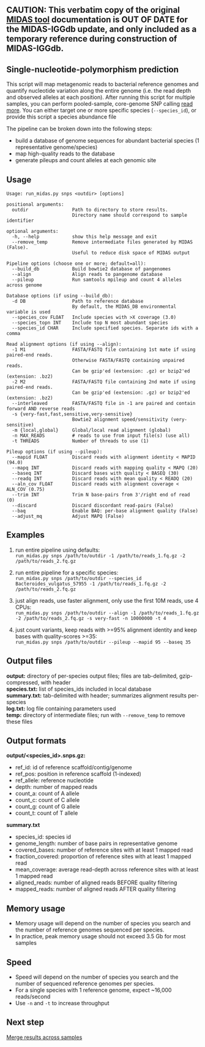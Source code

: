 ## CAUTION:  This verbatim copy of the original [MIDAS tool](https://github.com/snayfach/MIDAS) documentation is OUT OF DATE for the MIDAS-IGGdb update, and only included as a temporary reference during construction of MIDAS-IGGdb.


## Single-nucleotide-polymorphism prediction
This script will map metagenomic reads to bacterial reference genomes and quantify nucleotide variation along the entire genome (i.e. the read depth and observed alleles at each position). After running this script for multiple samples, you can perform pooled-sample, core-genome SNP calling [read more](merge_snvs.md). You can either target one or more specific species (`--species_id`), or provide this script a species abundance file  

The pipeline can be broken down into the following steps:  
  
  * build a database of genome sequences for abundant bacterial species (1 representative genome/species)  
  * map high-quality reads to the database  
  * generate pileups and count alleles at each genomic site  

## Usage
```
Usage: run_midas.py snps <outdir> [options]

positional arguments:
  outdir                Path to directory to store results.
                        Directory name should correspond to sample identifier

optional arguments:
  -h, --help            show this help message and exit
  --remove_temp         Remove intermediate files generated by MIDAS (False).
                        Useful to reduce disk space of MIDAS output

Pipeline options (choose one or more; default=all):
  --build_db            Build bowtie2 database of pangenomes
  --align               Align reads to pangenome database
  --pileup              Run samtools mpileup and count 4 alleles across genome

Database options (if using --build_db):
  -d DB                 Path to reference database
                        By default, the MIDAS_DB environmental variable is used
  --species_cov FLOAT   Include species with >X coverage (3.0)
  --species_topn INT    Include top N most abundant species
  --species_id CHAR     Include specified species. Separate ids with a comma

Read alignment options (if using --align):
  -1 M1                 FASTA/FASTQ file containing 1st mate if using paired-end reads.
                        Otherwise FASTA/FASTQ containing unpaired reads.
                        Can be gzip'ed (extension: .gz) or bzip2'ed (extension: .bz2)
  -2 M2                 FASTA/FASTQ file containing 2nd mate if using paired-end reads.
                        Can be gzip'ed (extension: .gz) or bzip2'ed (extension: .bz2)
  --interleaved         FASTA/FASTQ file in -1 are paired and contain forward AND reverse reads
  -s {very-fast,fast,sensitive,very-sensitive}
                        Bowtie2 alignment speed/sensitivity (very-sensitive)
  -m {local,global}     Global/local read alignment (global)
  -n MAX_READS          # reads to use from input file(s) (use all)
  -t THREADS            Number of threads to use (1)

Pileup options (if using --pileup):
  --mapid FLOAT         Discard reads with alignment identity < MAPID (94.0)
  --mapq INT            Discard reads with mapping quality < MAPQ (20)
  --baseq INT           Discard bases with quality < BASEQ (30)
  --readq INT           Discard reads with mean quality < READQ (20)
  --aln_cov FLOAT       Discard reads with alignment coverage < ALN_COV (0.75)
  --trim INT            Trim N base-pairs from 3'/right end of read (0)
  --discard             Discard discordant read-pairs (False)
  --baq                 Enable BAQ: per-base alignment quality (False)
  --adjust_mq           Adjust MAPQ (False)
```

## Examples

1) run entire pipeline using defaults:  
`run_midas.py snps /path/to/outdir -1 /path/to/reads_1.fq.gz -2 /path/to/reads_2.fq.gz`  

2) run entire pipeline for a specific species:  
`run_midas.py snps /path/to/outdir --species_id Bacteroides_vulgatus_57955 -1 /path/to/reads_1.fq.gz -2 /path/to/reads_2.fq.gz`  

3) just align reads, use faster alignment, only use the first 10M reads, use 4 CPUs:  
`run_midas.py snps /path/to/outdir --align -1 /path/to/reads_1.fq.gz -2 /path/to/reads_2.fq.gz -s very-fast -n 10000000 -t 4`  

4) just count variants, keep reads with >=95% alignment identity and keep bases with quality-scores >=35:  
`run_midas.py snps /path/to/outdir --pileup --mapid 95 --baseq 35`  

## Output files
<b>output:</b> directory of per-species output files; files are tab-delimited, gzip-compressed, with header  
<b>species.txt:</b>
  list of species_ids included in local database  
<b>summary.txt:</b> tab-delimited with header; summarizes alignment results per-species  
<b>log.txt:</b> log file containing parameters used  
<b>temp:</b> directory of intermediate files; run with `--remove_temp` to remove these files  

## Output formats  
<b>output/\<species\_id>.snps.gz:</b>
  
  * ref_id: id of reference scaffold/contig/genome  
  * ref_pos: position in reference scaffold (1-indexed)  
  * ref_allele: reference nucleotide  
  * depth: number of mapped reads  
  * count_a: count of A allele  
  * count_c: count of C allele  
  * count_g: count of G allele  
  * count_t: count of T allele  

<b>summary.txt</b>  
  
  * species_id: species id  
  * genome_length: number of base pairs in representative genome  
  * covered_bases: number of reference sites with at least 1 mapped read  
  * fraction_covered: proportion of reference sites with at least 1 mapped read  
  * mean_coverage: average read-depth across reference sites with at least 1 mapped read  
  * aligned_reads: number of aligned reads BEFORE quality filtering  
  * mapped_reads: number of aligned reads AFTER quality filtering    
  
## Memory usage  
* Memory usage will depend on the number of species you search and the number of reference genomes sequenced per species.
* In practice, peak memory usage should not exceed 3.5 Gb for most samples

## Speed
* Speed will depend on the number of species you search and the number of sequenced reference genomes per species.
* For a single species with 1 reference genome, expect ~16,000 reads/second
* Use `-n` and `-t` to increase throughput

## Next step
[Merge results across samples](merge_snvs.md)
